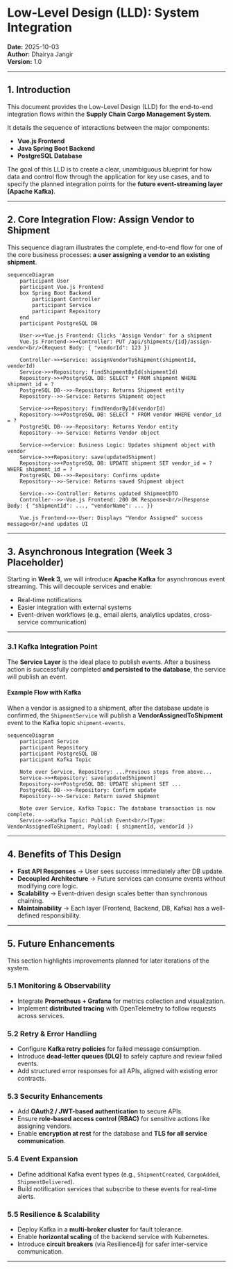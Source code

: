 # Low-Level Design (LLD): System Integration
**Date:** 2025-10-03  
**Author:** Dhairya Jangir  
**Version:** 1.0  

---

## 1. Introduction
This document provides the Low-Level Design (LLD) for the end-to-end integration flows within the **Supply Chain Cargo Management System**.  

It details the sequence of interactions between the major components:  
- **Vue.js Frontend**  
- **Java Spring Boot Backend**  
- **PostgreSQL Database**  

The goal of this LLD is to create a clear, unambiguous blueprint for how data and control flow through the application for key use cases, and to specify the planned integration points for the **future event-streaming layer (Apache Kafka)**.

---

## 2. Core Integration Flow: Assign Vendor to Shipment
This sequence diagram illustrates the complete, end-to-end flow for one of the core business processes: **a user assigning a vendor to an existing shipment**.

```mermaid
sequenceDiagram
    participant User
    participant Vue.js Frontend
    box Spring Boot Backend
        participant Controller
        participant Service
        participant Repository
    end
    participant PostgreSQL DB

    User->>+Vue.js Frontend: Clicks 'Assign Vendor' for a shipment
    Vue.js Frontend->>+Controller: PUT /api/shipments/{id}/assign-vendor<br/>(Request Body: { "vendorId": 123 })

    Controller->>+Service: assignVendorToShipment(shipmentId, vendorId)
    Service->>+Repository: findShipmentById(shipmentId)
    Repository->>+PostgreSQL DB: SELECT * FROM shipment WHERE shipment_id = ?
    PostgreSQL DB-->>-Repository: Returns Shipment entity
    Repository-->>-Service: Returns Shipment object

    Service->>+Repository: findVendorById(vendorId)
    Repository->>+PostgreSQL DB: SELECT * FROM vendor WHERE vendor_id = ?
    PostgreSQL DB-->>-Repository: Returns Vendor entity
    Repository-->>-Service: Returns Vendor object

    Service->>Service: Business Logic: Updates shipment object with vendor
    Service->>+Repository: save(updatedShipment)
    Repository->>+PostgreSQL DB: UPDATE shipment SET vendor_id = ? WHERE shipment_id = ?
    PostgreSQL DB-->>-Repository: Confirms update
    Repository-->>-Service: Returns saved Shipment object

    Service-->>-Controller: Returns updated ShipmentDTO
    Controller-->>-Vue.js Frontend: 200 OK Response<br/>(Response Body: { "shipmentId": ..., "vendorName": ... })

    Vue.js Frontend->>-User: Displays "Vendor Assigned" success message<br/>and updates UI
````

---

## 3. Asynchronous Integration (Week 3 Placeholder)

Starting in **Week 3**, we will introduce **Apache Kafka** for asynchronous event streaming.
This will decouple services and enable:

* Real-time notifications
* Easier integration with external systems
* Event-driven workflows (e.g., email alerts, analytics updates, cross-service communication)

---

### 3.1 Kafka Integration Point

The **Service Layer** is the ideal place to publish events.
After a business action is successfully completed **and persisted to the database**, the service will publish an event.

#### Example Flow with Kafka

When a vendor is assigned to a shipment, after the database update is confirmed, the `ShipmentService` will publish a **VendorAssignedToShipment** event to the Kafka topic `shipment-events`.

```mermaid
sequenceDiagram
    participant Service
    participant Repository
    participant PostgreSQL DB
    participant Kafka Topic

    Note over Service, Repository: ...Previous steps from above...
    Service->>+Repository: save(updatedShipment)
    Repository->>+PostgreSQL DB: UPDATE shipment SET ...
    PostgreSQL DB-->>-Repository: Confirm update
    Repository-->>-Service: Return saved Shipment

    Note over Service, Kafka Topic: The database transaction is now complete.
    Service->>Kafka Topic: Publish Event<br/>(Type: VendorAssignedToShipment, Payload: { shipmentId, vendorId })
```

---

## 4. Benefits of This Design

* **Fast API Responses** → User sees success immediately after DB update.
* **Decoupled Architecture** → Future services can consume events without modifying core logic.
* **Scalability** → Event-driven design scales better than synchronous chaining.
* **Maintainability** → Each layer (Frontend, Backend, DB, Kafka) has a well-defined responsibility.

---

## 5. Future Enhancements

This section highlights improvements planned for later iterations of the system.

### 5.1 Monitoring & Observability

* Integrate **Prometheus + Grafana** for metrics collection and visualization.
* Implement **distributed tracing** with OpenTelemetry to follow requests across services.

### 5.2 Retry & Error Handling

* Configure **Kafka retry policies** for failed message consumption.
* Introduce **dead-letter queues (DLQ)** to safely capture and review failed events.
* Add structured error responses for all APIs, aligned with existing error contracts.

### 5.3 Security Enhancements

* Add **OAuth2 / JWT-based authentication** to secure APIs.
* Ensure **role-based access control (RBAC)** for sensitive actions like assigning vendors.
* Enable **encryption at rest** for the database and **TLS for all service communication**.

### 5.4 Event Expansion

* Define additional Kafka event types (e.g., `ShipmentCreated`, `CargoAdded`, `ShipmentDelivered`).
* Build notification services that subscribe to these events for real-time alerts.

### 5.5 Resilience & Scalability

* Deploy Kafka in a **multi-broker cluster** for fault tolerance.
* Enable **horizontal scaling** of the backend service with Kubernetes.
* Introduce **circuit breakers** (via Resilience4j) for safer inter-service communication.


****